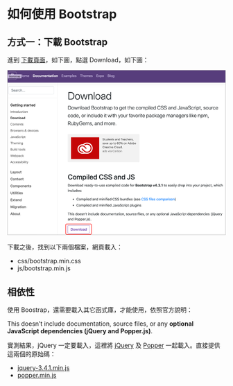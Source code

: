 # 如何使用 Bootstrap

## 方式一：下載 Bootstrap

進到 [下載頁面](https://getbootstrap.com/docs/4.3/getting-started/download/)，如下圖，點選 Download，如下圖：

![&#x5716;&#x4E00;&#xFF1A;&#x4E0B;&#x8F09; Bootstrap](../../.gitbook/assets/bootstrap-xia-zai.png)

下載之後，找到以下兩個檔案，網頁載入：

* css/bootstrap.min.css
* js/bootstrap.min.js

## 相依性

使用 Boostrap，還需要載入其它函式庫，才能使用，依照官方說明：

This doesn’t include documentation, source files, or any **optional JavaScript dependencies \(jQuery and Popper.js\)**.

實測結果，jQuery 一定要載入，這裡將 [jQuery](https://jquery.com/) 及 [Popper](https://popper.js.org/) 一起載入。直接提供這兩個的原始碼：

* [jquery-3.4.1.min.js](https://code.jquery.com/jquery-3.4.1.min.js)
* [popper.min.js](https://cdnjs.cloudflare.com/ajax/libs/popper.js/1.14.7/umd/popper.min.js)



